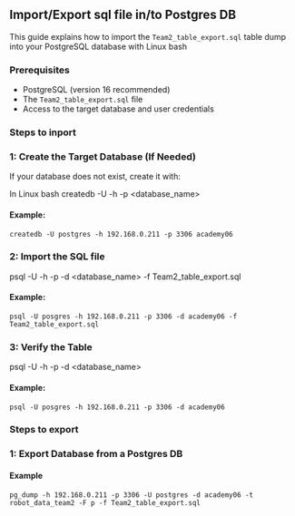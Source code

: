 ## Import/Export sql file in/to Postgres DB

This guide explains how to import the `Team2_table_export.sql` table dump into your PostgreSQL database with Linux bash

### Prerequisites

- PostgreSQL (version 16 recommended)
- The `Team2_table_export.sql` file
- Access to the target database and user credentials

### Steps to inport

### 1: Create the Target Database (If Needed)

If your database does not exist, create it with:

In Linux bash
createdb -U <username> -h <host> -p <port> <database_name>

#### Example:
    createdb -U postgres -h 192.168.0.211 -p 3306 academy06

### 2: Import the SQL file

psql -U <username> -h <host> -p <port> -d <database_name> -f Team2_table_export.sql

#### Example:
    psql -U posgres -h 192.168.0.211 -p 3306 -d academy06 -f Team2_table_export.sql

### 3: Verify the Table

psql -U <username> -h <host> -p <port> -d <database_name>

#### Example:
    psql -U posgres -h 192.168.0.211 -p 3306 -d academy06

### Steps to export

### 1: Export Database from a Postgres DB

#### Example
    pg_dump -h 192.168.0.211 -p 3306 -U postgres -d academy06 -t robot_data_team2 -F p -f Team2_table_export.sql
